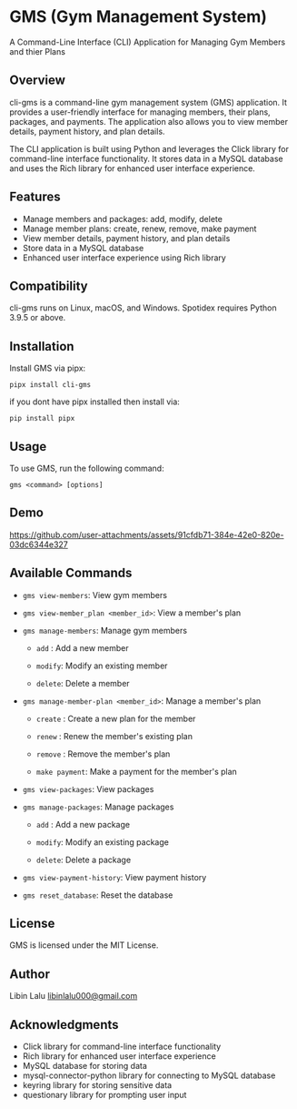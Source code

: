 
**GMS (Gym Management System)**
=============================

A Command-Line Interface (CLI) Application for Managing Gym Members and thier Plans


**Overview**
------------

cli-gms is a command-line gym management system (GMS) application. 
It provides a user-friendly interface for managing members, their plans, packages, and payments. 
The application also allows you to view member details, payment history, and plan details. 

The CLI application is built using Python and leverages the Click library for command-line interface functionality. 
It stores data in a MySQL database and uses the Rich library for enhanced user interface experience.


**Features**
------------

* Manage members and packages: add, modify, delete
* Manage member plans: create, renew, remove, make payment
* View member details, payment history, and plan details
* Store data in a MySQL database
* Enhanced user interface experience using Rich library


**Compatibility**
---------------

cli-gms runs on Linux, macOS, and Windows. Spotidex requires Python 3.9.5 or above.


**Installation**
---------------

Install GMS via pipx:

```console
pipx install cli-gms
```

if you dont have pipx installed then install via: 

```console
pip install pipx
```

**Usage**
-----

To use GMS, run the following command:
```
gms <command> [options]
```
**Demo**
-----

https://github.com/user-attachments/assets/91cfdb71-384e-42e0-820e-03dc6344e327

**Available Commands**
--------------------

* `gms view-members`: View gym members
* `gms view-member_plan <member_id>`: View a member's plan
* `gms manage-members`: Manage gym members
	
    + `add`   : Add a new member

    + `modify`: Modify an existing member
    + `delete`: Delete a member
* `gms manage-member-plan <member_id>`: Manage a member's plan
	
    - `create`      : Create a new plan for the member


    - `renew`       : Renew the member's existing plan
    - `remove`      : Remove the member's plan
    - `make payment`: Make a payment for the member's plan
* `gms view-packages`: View packages
* `gms manage-packages`: Manage packages

    - `add`   : Add a new package

    - `modify`: Modify an existing package
    - `delete`: Delete a package
* `gms view-payment-history`: View payment history
* `gms reset_database`: Reset the database


**License**
-------

GMS is licensed under the MIT License.


**Author**
-------

Libin Lalu <libinlalu000@gmail.com>

**Acknowledgments**
----------------

* Click library for command-line interface functionality
* Rich library for enhanced user interface experience
* MySQL database for storing data
* mysql-connector-python library for connecting to MySQL database
* keyring library for storing sensitive data
* questionary library for prompting user input
